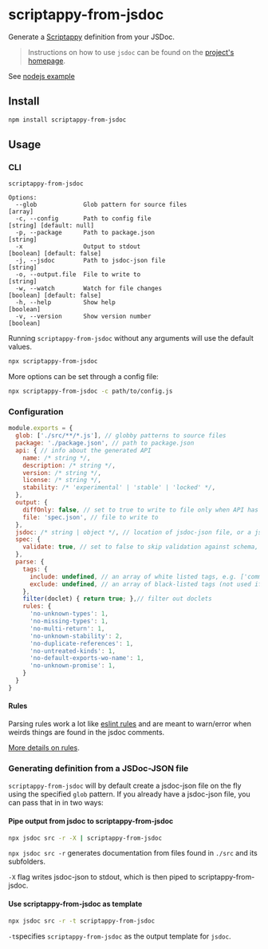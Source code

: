 # scriptappy-from-jsdoc

Generate a [Scriptappy](https://github.com/miralemd/scriptappy) definition from your JSDoc.

> Instructions on how to use `jsdoc` can be found on the [project's homepage](http://usejsdoc.org/).

See [nodejs example](./examples/nodejs)

## Install

```sh
npm install scriptappy-from-jsdoc
```

## Usage

### CLI

```
scriptappy-from-jsdoc

Options:
  --glob             Glob pattern for source files                                                               [array]
  -c, --config       Path to config file                                                        [string] [default: null]
  -p, --package      Path to package.json                                                                       [string]
  -x                 Output to stdout                                                         [boolean] [default: false]
  -j, --jsdoc        Path to jsdoc-json file                                                                    [string]
  -o, --output.file  File to write to                                                                           [string]
  -w, --watch        Watch for file changes                                                   [boolean] [default: false]
  -h, --help         Show help                                                                                 [boolean]
  -v, --version      Show version number                                                                       [boolean]
```

Running `scriptappy-from-jsdoc` without any arguments will use the default values.

```sh
npx scriptappy-from-jsdoc
```

More options can be set through a config file:

```sh
npx scriptappy-from-jsdoc -c path/to/config.js
```

### Configuration

```js
module.exports = {
  glob: ['./src/**/*.js'], // globby patterns to source files
  package: './package.json', // path to package.json
  api: { // info about the generated API
    name: /* string */,
    description: /* string */,
    version: /* string */,
    license: /* string */,
    stability: /* 'experimental' | 'stable' | 'locked' */,
  },
  output: {
    diffOnly: false, // set to true to write to file only when API has changed
    file: 'spec.json', // file to write to
  },
  jsdoc: /* string | object */, // location of jsdoc-json file, or a jsdoc configuration object
  spec: {
    validate: true, // set to false to skip validation against schema, set to 'diff' to validate only when API has changed
  },
  parse: {
    tags: {
      include: undefined, // an array of white listed tags, e.g. ['committer']
      exclude: undefined, // an array of black-listed tags (not used if 'include' is an array), e.g. ['owner']
    },
    filter(doclet) { return true; },// filter out doclets
    rules: {
      'no-unknown-types': 1,
      'no-missing-types': 1,
      'no-multi-return': 1,
      'no-unknown-stability': 2,
      'no-duplicate-references': 1,
      'no-untreated-kinds': 1,
      'no-default-exports-wo-name': 1,
      'no-unknown-promise': 1,
    }
  }
}
```

#### Rules

Parsing rules work a lot like [eslint rules](https://eslint.org/docs/rules/) and are meant to warn/error when weirds things are found in the jsdoc comments.

[More details on rules](./docs/rules.md).

### Generating definition from a JSDoc-JSON file

`scriptappy-from-jsdoc` will by default create a jsdoc-json file on the fly using the specified `glob` pattern. If you already have a jsdoc-json file, you can pass that in in two ways:

#### Pipe output from jsdoc to scriptappy-from-jsdoc

```sh
npx jsdoc src -r -X | scriptappy-from-jsdoc
```

`npx jsdoc src -r` generates documentation from files found in `./src` and its subfolders.

`-X` flag writes jsdoc-json to stdout, which is then piped to scriptappy-from-jsdoc.

#### Use scriptappy-from-jsdoc as template

```sh
npx jsdoc src -r -t scriptappy-from-jsdoc
```

`-t`specifies `scriptappy-from-jsdoc` as the output template for `jsdoc`.
